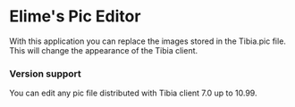 # Elime's Pic Editor
With this application you can replace the images stored in the Tibia.pic file. This will change the appearance of the Tibia client.

### Version support
You can edit any pic file distributed with Tibia client 7.0 up to 10.99.